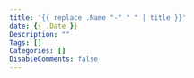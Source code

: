 ```yaml
---
title: '{{ replace .Name "-" " " | title }}'
date: {{ .Date }}
Description: ""
Tags: []
Categories: []
DisableComments: false
---
```

